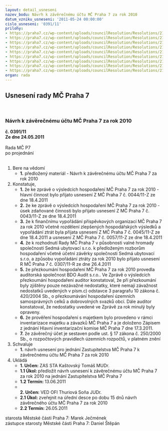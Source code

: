 ```yaml
---
layout: detail_usneseni
nazev_bodu: Návrh k závěrečnému účtu MČ Praha 7 za rok 2010
datum_vzniku_usneseni: '2011-05-24 00:00:00'
cislo_usneseni: '0391/11'
prilohy:
- https://praha7.cz/wp-content/uploads/councilResolution/Resolutions/21634/26-11-usneseni0044_11z.doc
- https://praha7.cz/wp-content/uploads/councilResolution/Resolutions/21634/26-11-usneseni0045_11z.doc
- https://praha7.cz/wp-content/uploads/councilResolution/Resolutions/21634/26-11-usneseni0057_11-z.doc
- https://praha7.cz/wp-content/uploads/councilResolution/Resolutions/21634/26-11-usneseni0043_11z.doc
- https://praha7.cz/wp-content/uploads/councilResolution/Resolutions/21634/26-11-usneseni0307_11r.doc
- https://praha7.cz/wp-content/uploads/councilResolution/Resolutions/21634/26-11-m%c4%8dp7_zpr%c3%a1va_o_p%c5%99ezkoum%c3%a1n%c3%ad_2010.doc
- https://praha7.cz/wp-content/uploads/councilResolution/Resolutions/21634/26-11-(7)z%c3%a1znam_fin_vyp.pdf
- https://praha7.cz/wp-content/uploads/councilResolution/Resolutions/21634/26-11-z%c3%a1pishik2010.pdf
- https://praha7.cz/wp-content/uploads/councilResolution/Resolutions/21634/26-11-naza_z%c3%a1v.%c3%ba%c4%8det.doc
organ: rada
---
```

<div id="ucUsn_pList" class="usn">
	<span><h2>Usnesení rady MČ Praha 7 </h2>
<br></span><div class="standBody">
<span><h3>Návrh k závěrečnému účtu MČ Praha 7 za rok 2010</h3></span><div class="center">
		<strong>č. 0391/11</strong><br>
	</div>
<div class="center">
		<strong>Ze dne 24.05.2011</strong><br><br>
	</div>Rada MČ P7<br> po projednání<br><br><ol>
<li>Bere na vědomí<ul><li>
<strong>1.</strong> předložený materiál - Návrh k závěrečnému účtu MČ Praha 7 za rok 2010</li></ul>
</li>
<li>Konstatuje,<ul>
<li>
<strong>1.</strong> že ke zprávě o výsledcích hospodaření MČ Praha 7 za rok 2010 - hlavní činnost bylo přijato usnesení Z MČ Praha 7 č. 0044/11-Z ze dne 18.4.2011</li>
<li>
<strong>2.</strong> že ke zprávě o výsledcích hospodaření MČ Praha 7 za rok 2010 - úsek zdaňované činnosti bylo přijato usnesení Z MČ Praha 7 č. 0043/11-Z ze dne 18.4.2011</li>
<li>
<strong>3.</strong> že k finančnímu vypořádání příspěvkových organizací MČ Praha 7 za rok 2010 včetně rozdělení zlepšených hospodářských výsledků a vypořádání ztrát byla přijata usnesení Z MČ Praha 7 č. 0045/11-Z ze dne 18.4.2011 a usnesení Z MČ Praha 7 č. 0057/11-Z ze dne 18.4.2011</li>
<li>
<strong>4.</strong> že k rozhodnutí Rady MČ Praha 7 v působnosti valné hromady společnosti Sedmá ubytovací s.r.o. k předloženým rozborům hospodaření včetně účetní závěrky společnosti Sedmá ubytovací s.r.o. a způsobu vypořádání ztráty za rok 2010 bylo přijato usnesení R MČ Praha 7 č. 0307/11-R ze dne 26.4.2011</li>
<li>
<strong>5.</strong> že přezkoumání hospodaření MČ Praha 7 za rok 2010 provedla auditorská společnost BDO Audit s.r.o.. Ve Zprávě o výsledcích přezkoumání hospodaření auditor konstatoval, že při přezkoumání byly zjištěny pouze nezávažné nedostatky, které nemají závažnost nedostatků uvedených v písm.c) odstavce 3 paragrafu 10 zákona č. 420/2004 Sb., o přezkoumávání hospodaření územních samosprávných celků a dobrovolných svazků obcí. Dále auditor konstatoval, že nedostatky uvedené ve Zprávě za rok minulý byly opraveny.</li>
<li>
<strong>6.</strong> že prověření hospodaření s majetkem bylo provedeno v rámci inventarizace majetku a závazků MČ Praha 7 a je doloženo Zápisem z jednání Hlavní inventarizační komise MČ Praha 7 dne 17.3.2011.</li>
<li>
<strong>7.</strong> že závěrečný účet je sestaven podle ust. § 17 zákona č. 250/2000 Sb., o rozpočtových pravidlech územních rozpočtů, v platném znění</li>
</ul>
</li>
<li>Schvaluje<ul><li>
<strong>1.</strong> návrh usnesení pro jednání Zastupitelstva MČ Praha 7 k závěrečnému účtu MČ Praha 7 za rok 2010</li></ul>
</li>
<li>Ukládá<ul>
<li>
<strong>1. Určen: </strong>ZAS STA Kaštovský Tomáš MUDr.</li>
<li>
<strong>1.1 Úkol: </strong>předložit návrh usnesení k závěrečnému účtu MČ Praha 7 za rok 2010 na jednání Zastupitelstva MČ Praha 7</li>
<li>
<strong>1.2 Termín: </strong>13.06.2011</li>
<li>
<strong><br>2. Určen: </strong>VED OFI Thuriová Soňa JUDr.</li>
<li>
<strong>2.1 Úkol: </strong>zveřejnit na úřední desce po dobu 15 dnů návrh závěrečného účtu MČ Praha 7 za rok 2010</li>
<li>
<strong>2.2 Termín: </strong>26.05.2011</li>
</ul>
</li>
</ol>starosta Městské části Praha 7: Marek Ječmének<br>zástupce starosty Městské části Praha 7: Daniel Štěpán 
</div>
</div>